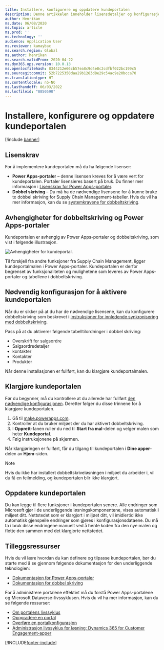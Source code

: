 ```yaml
---
title: Installere, konfigurere og oppdatere kundeportalen
description: Denne artikkelen inneholder lisensdetaljer og konfigurasjonsinstruksjoner for kundeportalen.
author: Henrikan
ms.date: 06/08/2020
ms.topic: article
ms.prod: ''
ms.technology: ''
audience: Application User
ms.reviewer: kamaybac
ms.search.region: Global
ms.author: henrikan
ms.search.validFrom: 2020-04-22
ms.dyn365.ops.version: 10.0.13
ms.openlocfilehash: 8344212e66cb57ea8c9d4e8c2cdfbf022bc199c5
ms.sourcegitcommit: 52b7225350daa29b1263d8e29c54ac9e20bcca70
ms.translationtype: HT
ms.contentlocale: nb-NO
ms.lasthandoff: 06/03/2022
ms.locfileid: "8850590"
---
```

# <a name="install-set-up-and-update-the-customer-portal"></a>Installere, konfigurere og oppdatere kundeportalen

[!include [banner](../includes/banner.md)]


## <a name="licensing-requirements"></a>Lisenskrav

For å implementere kundeportalen må du ha følgende lisenser:

- **Power Apps-portaler** – denne lisensen kreves for å være vert for kundeportalen. Portaler lisensieres basert på bruk. Du finner mer informasjon i [Lisenskrav for Power Apps-portaler](/power-platform/admin/powerapps-flow-licensing-faq#portals).
- **Dobbel skriving** – Du må ha de nødvendige lisensene for å kunne bruke to dobbel skriving for Supply Chain Management-tabeller. Hvis du vil ha mer informasjon, kan du se [systemkravene for dobbeltskriving](../../fin-ops-core/dev-itpro/data-entities/dual-write/dual-write-system-req.md).

## <a name="dependencies-on-dual-write-and-power-apps-portals"></a>Avhengigheter for dobbeltskriving og Power Apps-portaler

Kundeportalen er avhengig av Power Apps-portaler og dobbeltskriving, som vist i følgende illustrasjon.

![Avhengigheter for kundeportal.](media/customer-portal-elements.png "Avhengigheter for kundeportal")

Til forskjell fra andre funksjoner fra Supply Chain Management, ligger kundeportalmalen i Power Apps-portaler. Kundeportalen er derfor begrenset av funksjonaliteten og mulighetene som leveres av Power Apps-portaler og tabellene i dobbeltskriving.

## <a name="required-setup-to-enable-the-customer-portal"></a><a name="required-setup"></a>Nødvendig konfigurasjon for å aktivere kundeportalen

Når du er sikker på at du har de nødvendige lisensene, kan du konfigurere dobbeltskriving som beskrevet i [instruksjoner for innledende synkronisering med dobbeltskriving](../../fin-ops-core/dev-itpro/data-entities/dual-write/enable-entity-map.md).

Pass på at du aktiverer følgende tabelltilordninger i dobbel skriving:

- Overskrift for salgsordre
- Salgsordredetaljer
- kontakter
- Kontakter
- Produkter

Når denne installasjonen er fullført, kan du klargjøre kundeportalmalen.

## <a name="provision-the-customer-portal"></a>Klargjøre kundeportalen

Før du begynner, må du kontrollere at du allerede har fullført [den nødvendige konfigurasjonen](#required-setup). Deretter følger du disse trinnene for å klargjøre kundeportalen.

1. Gå til [make.powerapps.com](https://make.powerapps.com/).
2. Kontroller at du bruker miljøet der du har aktivert dobbeltskriving.
3. I **Opprett**-fanen ruller du ned til **Start fra mal**-delen og velger malen som heter **Kundeportal**.
4. Følg instruksjonene på skjermen.

Når klargjøringen er fullført, får du tilgang til kundeportalen i **Dine apper**-delen av **Hjem**-siden.

> [!NOTE]
> Hvis du ikke har installert dobbeltskriveløsningen i miljøet du arbeider i, vil du få en feilmelding, og kundeportalen blir ikke klargjort.

## <a name="update-the-customer-portal"></a>Oppdatere kundeportalen

Du kan legge til flere funksjoner i kundeportalen senere. Alle endringer som Microsoft gjør i de underliggende løsningskomponentene, vises automatisk i miljøet ditt. Nettstedet som er klargjort i miljøet ditt, vil imidlertid ikke automatisk gjenspeile endringer som gjøres i konfigurasjonsdataene. Du må ta i bruk disse endringene manuelt ved å hente koden fra den nye malen og flette den sammen med det klargjorte nettstedet.

## <a name="additional-resources"></a>Tilleggsressurser

Hvis du vil lære hvordan du kan definere og tilpasse kundeportalen, bør du starte med å se gjennom følgende dokumentasjon for den underliggende teknologien:

- [Dokumentasjon for Power Apps-portaler](/powerapps/maker/portals/overview)
- [Dokumentasjon for dobbel skriving](../../fin-ops-core/dev-itpro/data-entities/dual-write/dual-write-home-page.md)

For å administrere portalene effektivt må du forstå Power Apps-portalene og Microsoft Dataverse-livssyklusen. Hvis du vil ha mer informasjon, kan du se følgende ressurser:

- [Om portalens livssyklus](/powerapps/maker/portals/admin/portal-lifecycle)
- [Oppgradere en portal](/powerapps/maker/portals/admin/upgrade-portal)
- [Overføre en portalkonfigurasjon](/powerapps/maker/portals/admin/migrate-portal-configuration)
- [Administrasjon livssyklus for løsning: Dynamics 365 for Customer Engagement-apper](https://www.microsoft.com/download/details.aspx?id=57777)


[!INCLUDE[footer-include](../../includes/footer-banner.md)]